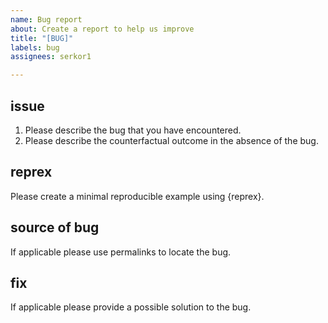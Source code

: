 ```yaml
---
name: Bug report
about: Create a report to help us improve
title: "[BUG]"
labels: bug
assignees: serkor1

---
```


## issue

1. Please describe the bug that you have encountered.
2. Please describe the counterfactual outcome in the absence of the bug.

## reprex

Please create a minimal reproducible example using {reprex}.

## source of bug

If applicable please use permalinks to locate the bug.

## fix

If applicable please provide a possible solution to the bug.
